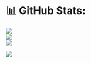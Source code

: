 # 📊 GitHub Stats:
![](https://github-readme-stats.vercel.app/api?username=ByteByVanshika&theme=dark&hide_border=false&include_all_commits=false&count_private=false)<br/>
![](https://github-readme-streak-stats.herokuapp.com/?user=ByteByVanshika&theme=dark&hide_border=false)<br/>
![](https://github-readme-stats.vercel.app/api/top-langs/?username=ByteByVanshika&theme=dark&hide_border=false&include_all_commits=false&count_private=false&layout=compact)

<a href="https://visitcount.itsvg.in">
  <img src="https://visitcount.itsvg.in/api?id=ByteByVanshika&label=Profile%20Views&color=0&icon=2&pretty=true" />
</a>
